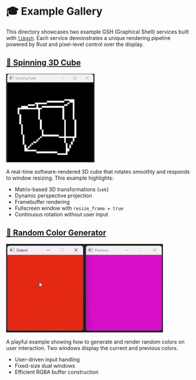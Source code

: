 # 🎓 Example Gallery

This directory showcases two example GSH (Graphical Shell) services built with [`libgsh`](https://github.com/gsh-shell/libgsh). Each service demonstrates a unique rendering pipeline powered by Rust and pixel-level control over the display.

## [🧊 Spinning 3D Cube](cube/)

![Spinning Cube](cube/preview.gif)

A real-time software-rendered 3D cube that rotates smoothly and responds to window resizing. This example highlights:

- Matrix-based 3D transformations (`vek`)
- Dynamic perspective projection
- Framebuffer rendering
- Fullscreen window with `resize_frame = true`
- Continuous rotation without user input

## [🎨 Random Color Generator](colors/)

![Random Colors](colors/preview.gif)

A playful example showing how to generate and render random colors on user interaction. Two windows display the current and previous colors.

- User-driven input handling
- Fixed-size dual windows
- Efficient RGBA buffer construction
